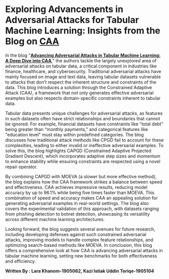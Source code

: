 # Exploring Advancements in Adversarial Attacks for Tabular Machine Learning: Insights from the Blog on **[CAA](https://github.com/SadatHossain01/NeurIPS2024-CAA-Review/blob/main/blog.md)**

In the blog "**[Advancing Adversarial Attacks in Tabular Machine Learning: A Deep Dive into CAA](https://github.com/SadatHossain01/NeurIPS2024-CAA-Review/blob/main/blog.md)**," the authors tackle the largely unexplored area of adversarial attacks on tabular data, a critical component in industries like finance, healthcare, and cybersecurity. Traditional adversarial attacks have mainly focused on image and text data, leaving tabular datasets vulnerable to attacks that don’t respect the inherent structure and constraints of the data. This blog introduces a solution through the Constrained Adaptive Attack (CAA), a framework that not only generates effective adversarial examples but also respects domain-specific constraints inherent to tabular data.

Tabular data presents unique challenges for adversarial attacks, as features in such datasets often have strict relationships and boundaries that cannot be ignored. For example, financial datasets have constraints like “total debt” being greater than “monthly payments,” and categorical features like "education level" must stay within predefined categories. The blog discusses how traditional attack methods like CPGD fail to account for these complexities, leading to either invalid or ineffective adversarial examples. To solve this, the blog highlights CAPGD (Constrained Adaptive Projected Gradient Descent), which incorporates adaptive step sizes and momentum to enhance stability while ensuring constraints are respected using a novel repair operator.

By combining CAPGD with MOEVA (a slower but more effective method), the blog explains how the CAA framework strikes a balance between speed and effectiveness. CAA achieves impressive results, reducing model accuracy by up to 96.1% while being five times faster than MOEVA. This combination of speed and accuracy makes CAA an appealing solution for generating adversarial examples in real-world settings. The blog also covers the experimental validation of this approach, with datasets ranging from phishing detection to botnet detection, showcasing its versatility across different machine learning architectures.

Looking forward, the blog suggests several avenues for future research, including developing defenses against such constrained adversarial attacks, improving models to handle complex feature relationships, and optimizing search-based methods like MOEVA. In conclusion, this blog offers a comprehensive look at how CAA is advancing adversarial attacks in tabular machine learning, setting new benchmarks for both effectiveness and efficiency.

**Written By : Lara Khanom-1905062, Kazi Istiak Uddin Toriqe-1905104**
